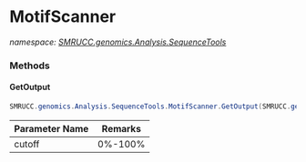 ﻿# MotifScanner
_namespace: [SMRUCC.genomics.Analysis.SequenceTools](./index.md)_





### Methods

#### GetOutput
```csharp
SMRUCC.genomics.Analysis.SequenceTools.MotifScanner.GetOutput(SMRUCC.genomics.Analysis.SequenceTools.GSW{System.String},System.Double,System.Int32)
```


|Parameter Name|Remarks|
|--------------|-------|
|cutoff|0%-100%|



